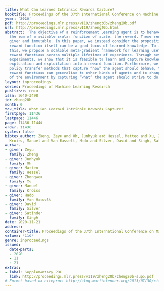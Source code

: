 ```yaml
---
title: What Can Learned Intrinsic Rewards Capture?
booktitle: Proceedings of the 37th International Conference on Machine Learning
year: '2020'
pdf: http://proceedings.mlr.press/v119/zheng20b/zheng20b.pdf
url: http://proceedings.mlr.press/v119/zheng20b.html
abstract: 'The objective of a reinforcement learning agent is to behave so as to maximise
  the sum of a suitable scalar function of state: the reward. These rewards are typically
  given and immutable. In this paper, we instead consider the proposition that the
  reward function itself can be a good locus of learned knowledge. To investigate
  this, we propose a scalable meta-gradient framework for learning useful intrinsic
  reward functions across multiple lifetimes of experience. Through several proof-of-concept
  experiments, we show that it is feasible to learn and capture knowledge about long-term
  exploration and exploitation into a reward function. Furthermore, we show that unlike
  policy transfer methods that capture “how” the agent should behave, the learned
  reward functions can generalise to other kinds of agents and to changes in the dynamics
  of the environment by capturing “what” the agent should strive to do.'
layout: inproceedings
series: Proceedings of Machine Learning Research
publisher: PMLR
issn: 2640-3498
id: zheng20b
month: 0
tex_title: What Can Learned Intrinsic Rewards Capture?
firstpage: 11436
lastpage: 11446
page: 11436-11446
order: 11436
cycles: false
bibtex_author: Zheng, Zeyu and Oh, Junhyuk and Hessel, Matteo and Xu, Zhongwen and
  Kroiss, Manuel and Van Hasselt, Hado and Silver, David and Singh, Satinder
author:
- given: Zeyu
  family: Zheng
- given: Junhyuk
  family: Oh
- given: Matteo
  family: Hessel
- given: Zhongwen
  family: Xu
- given: Manuel
  family: Kroiss
- given: Hado
  family: Van Hasselt
- given: David
  family: Silver
- given: Satinder
  family: Singh
date: 2020-11-21
address: 
container-title: Proceedings of the 37th International Conference on Machine Learning
volume: '119'
genre: inproceedings
issued:
  date-parts:
  - 2020
  - 11
  - 21
extras:
- label: Supplementary PDF
  link: http://proceedings.mlr.press/v119/zheng20b/zheng20b-supp.pdf
# Format based on citeproc: http://blog.martinfenner.org/2013/07/30/citeproc-yaml-for-bibliographies/
---
```

